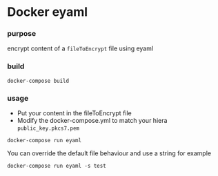 # Docker eyaml

### purpose

encrypt content of a `fileToEncrypt` file using eyaml

### build

`docker-compose build`

### usage

 - Put your content in the fileToEncrypt file
 - Modify the docker-compose.yml to match your hiera `public_key.pkcs7.pem`

```
docker-compose run eyaml
```

You can override the default file behaviour and use a string for example

```
docker-compose run eyaml -s test
```
